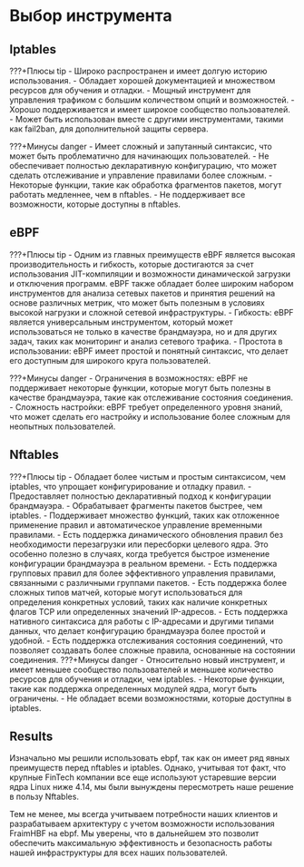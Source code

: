 **Выбор инструмента**
============

Iptables
------------
???+Плюсы tip
    - Широко распространен и имеет долгую историю использования.
    - Обладает хорошей документацией и множеством ресурсов для обучения и отладки.
    - Мощный инструмент для управления трафиком с большим количеством опций и возможностей.
    - Хорошо поддерживается и имеет широкое сообщество пользователей.
    - Может быть использован вместе с другими инструментами, такими как fail2ban, для дополнительной защиты сервера.

???+Минусы danger
    - Имеет сложный и запутанный синтаксис, что может быть проблематично для начинающих пользователей.
    - Не обеспечивает полностью декларативную конфигурацию, что может сделать отслеживание и управление правилами более сложным.
    - Некоторые функции, такие как обработка фрагментов пакетов, могут работать медленнее, чем в nftables.
    - Не поддерживает все возможности, которые доступны в nftables.

eBPF
---------
???+Плюсы tip
    - Одним из главных преимуществ eBPF является высокая производительность и гибкость, которые достигаются за счет использования JIT-компиляции и возможности динамической загрузки и отключения программ. eBPF также обладает более широким набором инструментов для анализа сетевых пакетов и принятия решений на основе различных метрик, что может быть полезным в условиях высокой нагрузки и сложной сетевой инфраструктуры.
    - Гибкость: eBPF является универсальным инструментом, который может использоваться не только в качестве брандмауэра, но и для других задач, таких как мониторинг и анализ сетевого трафика.
    - Простота в использовании: eBPF имеет простой и понятный синтаксис, что делает его доступным для широкого круга пользователей.

???+Минусы danger
    - Ограничения в возможностях: eBPF не поддерживает некоторые функции, которые могут быть полезны в качестве брандмауэра, такие как отслеживание состояния соединения.
    - Сложность настройки: eBPF требует определенного уровня знаний, что может сделать его настройку и использование более сложным для неопытных пользователей.

Nftables
---------
???+Плюсы tip 
    - Обладает более чистым и простым синтаксисом, чем iptables, что упрощает конфигурирование и отладку правил.
    - Предоставляет полностью декларативный подход к конфигурации брандмауэра.
    - Обрабатывает фрагменты пакетов быстрее, чем iptables.
    - Поддерживает множество функций, таких как отложенное применение правил и автоматическое управление временными правилами.
    - Есть поддержка динамического обновления правил без необходимости перезагрузки или пересборки целевого ядра. Это особенно полезно в случаях, когда требуется быстрое изменение конфигурации брандмауэра в реальном времени.
    - Есть поддержка групповых правил для более эффективного управления правилами, связанными с различными группами пакетов.
    - Есть поддержка более сложных типов матчей, которые могут использоваться для определения конкретных условий, таких как наличие конкретных флагов TCP или определенных значений IP-адресов.
    - Есть поддержка нативного синтаксиса для работы с IP-адресами и другими типами данных, что делает конфигурацию брандмауэра более простой и удобной.
    - Есть поддержка отслеживания состояния соединений, что позволяет создавать более сложные правила, основанные на состоянии соединения.
???+Минусы danger
    - Относительно новый инструмент, и имеет меньшее сообщество пользователей и меньшее количество ресурсов для обучения и отладки, чем iptables.
    - Некоторые функции, такие как поддержка определенных модулей ядра, могут быть ограничены.
    - Не обладает всеми возможностями, которые доступны в iptables.

Results
-------
Изначально мы решили использовать ebpf, так как он имеет ряд явных преимуществ перед nftables и iptables. Однако, учитывая тот факт, что крупные FinTech компании все еще используют устаревшие версии ядра Linux ниже 4.14, мы были вынуждены пересмотреть наше решение в пользу Nftables.

Тем не менее, мы всегда учитываем потребности наших клиентов и разрабатываем архитектуру с учетом возможности использования FraimHBF на ebpf. Мы уверены, что в дальнейшем это позволит обеспечить максимальную эффективность и безопасность работы нашей инфраструктуры для всех наших пользователей.